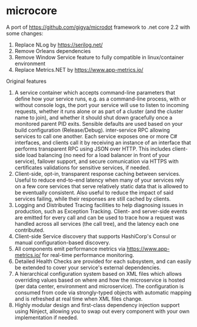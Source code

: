# microcore
A port of https://github.com/gigya/microdot framework to .net core 2.2 with some changes:

1. Replace NLog by https://serilog.net/
2. Remove Orleans dependencies
3. Remove Window Service feature to fully compatible in linux/container environment
3. Replace Metrics.NET by https://www.app-metrics.io/

Original features

1. A service container which accepts command-line parameters that define how your service runs, e.g. as a command-line process, with or without console logs, the port your service will use to listen to incoming requests, whether it runs alone or as part of a cluster (and the cluster name to join), and whether it should shut down gracefully once a monitored parent PID exits. Sensible defaults are used based on your build configuration (Release/Debug).
inter-service RPC allowing services to call one another. Each service exposes one or more C# interfaces, and clients call it by receiving an instance of an interface that performs transparent RPC using JSON over HTTP. This includes client-side load balancing (no need for a load balancer in front of your service), failover support, and secure comunication via HTTPS with certificates validations for sensitive services, if needed.
2. Client-side, opt-in, transparent response caching between services. Useful to reduce end-to-end latency when many of your services rely on a few core services that serve relatively static data that is allowed to be eventually consistent. Also useful to reduce the impact of said services failing, while their responses are still cached by clients.
3. Logging and Distributed Tracing facilities to help diagnosing issues in production, such as Exception Tracking. Client- and server-side events are emitted for every call and can be used to trace how a request was handled across all services (the call tree), and the latency each one contributed.
4. Client-side Service discovery that supports HashiCorp's Consul or manual configuration-based discovery.
5. All components emit performance metrics via https://www.app-metrics.io/ for real-time performance monitoring.
6. Detailed Health Checks are provided for each subsystem, and can easily be extended to cover your service's external dependencies.
7. A hierarchical configuration system based on XML files which allows overriding values based on where and how the microservice is hosted (per data center, environment and microservice). The configuration is consumed from code via strongly-typed objects with automatic mapping and is refreshed at real time when XML files change.
8. Highly modular design and first-class dependency injection support using Ninject, allowing you to swap out every component with your own implementation if needed.
